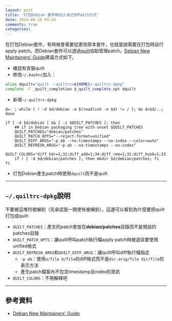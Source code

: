 ```yaml
---
layout: post
title: '打包Debian 套件時加入自己的Patch方式'
date: 2014-06-10 03:24
comments: true
categories: 
---
```

在打包Debian套件，有時候會需要從更改原本套件，也就是說需要在打包時自行apply patch。而Debian套件可以透過[quilt](http://logdown.com/account/posts/205375-study-on-the-quilt/edit)協助管理patch。[Debian New Maintainers' Guide](https://www.debian.org/doc/manuals/maint-guide/)建議方式如下。

* 確認有安裝quilt
* 修改`~/.bashrc`加入：
```bash ~/.bashrc
alias dquilt="quilt --quiltrc=${HOME}/.quiltrc-dpkg"
complete -F _quilt_completion $_quilt_complete_opt dquilt
```
* 新增`~/.quiltrc-dpkg`
```text ~/.quiltrc-dpkg
d=. ; while [ ! -d $d/debian -a $(readlink -e $d) != / ]; do d=$d/..; done

if [ -d $d/debian ] && [ -z $QUILT_PATCHES ]; then
	## if in Debian packaging tree with unset $QUILT_PATCHES
    QUILT_PATCHES="debian/patches"
    QUILT_PATCH_OPTS="--reject-format=unified"
    QUILT_DIFF_ARGS="-p ab --no-timestamps --no-index --color=auto"
    QUILT_REFRESH_ARGS="-p ab --no-timestamps --no-index"
    QUILT_COLORS="diff_hdr=1;32:diff_add=1;34:diff_rem=1;31:diff_hunk=1;33:diff_ctx=35:diff_cctx=33"
    if ! [ -d $d/debian/patches ]; then mkdir $d/debian/patches; fi
fi
```
* 打包Debian產生patch時使用`dquilt`而不是quilt

---
## `~/.quiltrc-dpkg`說明
不要被這堆符號嚇到（先承認我一開使有被嚇到）。這邊可以看到為什麼要把quilt打包成quilt:

* `QUILT_PATCHES`：產生的patch會放在**debian/patches**目錄而不是預設的patches目錄
* `QUILT_PATCH_OPTS`：讓quilt呼叫patch執行檔apply patch時被退貨要使用unified格式
* `QUILT_REFRESH_ARGS`和`QUILT_DIFF_ARGS`：讓quilt呼叫diff執行檔指定
	* `-p ab`：使用`a/file b/file`的diff格式而不是`dir.orig/file dir/file`的表示方法
  * 產生patch檔案內不包含timestamp及index的資訊
* `QUILT_COLORS`：不用解釋吧



---
## 參考資料

* [Debian New Maintainers' Guide](https://www.debian.org/doc/manuals/maint-guide/)
